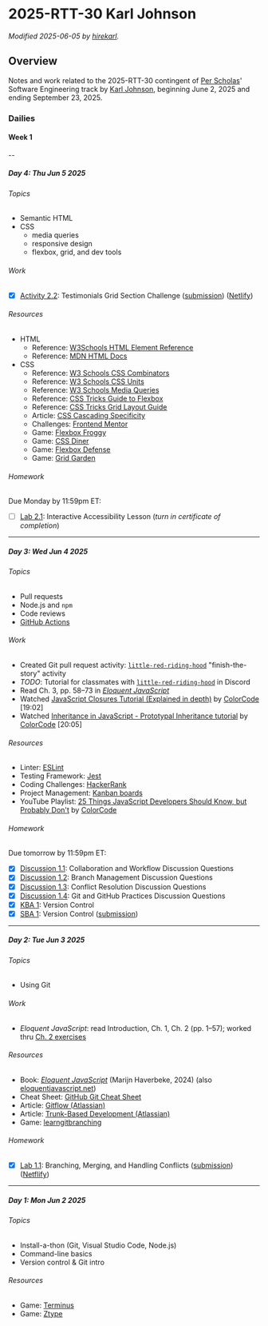 # 2025-RTT-30 Karl Johnson

*Modified <date datetime="2025-06-05">2025-06-05</date> by [hirekarl](199382398+hirekarl@users.noreply.github.com).*

## Overview
Notes and work related to the 2025-RTT-30 contingent of [Per Scholas](https://perscholas.org/)' Software Engineering track by [Karl Johnson](199382398+hirekarl@users.noreply.github.com), beginning <date datetime="2025-06-02">June 2, 2025</date> and ending <date datetime="2025-09-23">September 23, 2025</date>.

### Dailies
#### Week 1

--

##### Day 4: <date datetime="2025-06-05">Thu Jun 5 2025</date>
###### Topics
- Semantic HTML
- CSS
  - media queries
  - responsive design
  - flexbox, grid, and dev tools

###### Work
- [x] [Activity 2.2](https://www.frontendmentor.io/challenges/testimonials-grid-section-Nnw6J7Un7): Testimonials Grid Section Challenge ([submission](https://github.com/hirekarl/activity_2.2_flexbox_grid)) ([Netlify](https://elaborate-maamoul-9dd423.netlify.app/))


###### Resources
- HTML
  - Reference: [W3Schools HTML Element Reference](https://www.w3schools.com/tags/default.asp)
  - Reference: [MDN HTML Docs](https://developer.mozilla.org/en-US/docs/Web/HTML)
- CSS
  - Reference: [W3 Schools CSS Combinators](https://www.w3schools.com/css/css_combinators.asp)
  - Reference: [W3 Schools CSS Units](https://www.w3schools.com/cssref/css_units.php)
  - Reference: [W3 Schools Media Queries](https://www.w3schools.com/css/css3_mediaqueries_ex.asp)
  - Reference: [CSS Tricks Guide to Flexbox](https://css-tricks.com/snippets/css/a-guide-to-flexbox/)
  - Reference: [CSS Tricks Grid Layout Guide](https://css-tricks.com/snippets/css/complete-guide-grid/)
  - Article: [CSS Cascading Specificity](https://developer.mozilla.org/en-US/docs/Web/CSS/CSS_cascade/Specificity)
  - Challenges: [Frontend Mentor](https://www.frontendmentor.io/)
  - Game: [Flexbox Froggy](https://flexboxfroggy.com/)
  - Game: [CSS Diner](https://flukeout.github.io/)
  - Game: [Flexbox Defense](http://www.flexboxdefense.com/)
  - Game: [Grid Garden](https://cssgridgarden.com/)

###### Homework
Due Monday by 11:59pm ET:
- [ ] [Lab 2.1](https://ps-lms.vercel.app/curriculum/se/410/lab-1): Interactive Accessibility Lesson (*turn in certificate of completion*)

---

##### Day 3: <date datetime="2025-06-04">Wed Jun 4 2025</date>
###### Topics
- Pull requests
- Node.js and `npm`
- Code reviews
- [GitHub Actions](https://docs.github.com/en/actions)

###### Work
- Created Git pull request activity: [`little-red-riding-hood`](https://github.com/hirekarl/little-red-riding-hood.git) "finish-the-story" activity
- *TODO*: Tutorial for classmates with [`little-red-riding-hood`](https://github.com/hirekarl/little-red-riding-hood.git) in Discord
- Read Ch. 3, pp. 58&ndash;73 in [*Eloquent JavaScript*](./resources/Eloquent_JavaScript_small.pdf)
- Watched [JavaScript Closures Tutorial (Explained in depth)](https://www.youtube.com/watch?v=aHrvi2zTlaU) by [ColorCode](https://www.youtube.com/@ColorCode-io) [19:02]
- Watched [Inheritance in JavaScript - Prototypal Inheritance tutorial](https://www.youtube.com/watch?v=jnME98ckDbQ&list=PL1PqvM2UQiMoGNTaxFMSK2cih633lpFKP&index=1&t=2s) by [ColorCode](https://www.youtube.com/@ColorCode-io) [20:05]

###### Resources
- Linter: [ESLint](https://eslint.org/)
- Testing Framework: [Jest](https://jestjs.io/)
- Coding Challenges: [HackerRank](https://www.hackerrank.com/)
- Project Management: [Kanban boards](https://www.atlassian.com/agile/kanban/boards)
- YouTube Playlist: [25 Things JavaScript Developers Should Know, but Probably Don't](https://www.youtube.com/playlist?list=PL1PqvM2UQiMoGNTaxFMSK2cih633lpFKP) by [ColorCode](https://www.youtube.com/@ColorCode-io)

###### Homework
Due tomorrow by 11:59pm ET:
- [x] [Discussion 1.1](https://perscholas.instructure.com/courses/2754/discussion_topics/140436?module_item_id=2196235): Collaboration and Workflow Discussion Questions
- [x] [Discussion 1.2](https://perscholas.instructure.com/courses/2754/discussion_topics/140437?module_item_id=2196236): Branch Management Discussion Questions
- [x] [Discussion 1.3](https://perscholas.instructure.com/courses/2754/discussion_topics/140438?module_item_id=2196237): Conflict Resolution Discussion Questions
- [x] [Discussion 1.4](https://perscholas.instructure.com/courses/2754/discussion_topics/140439?module_item_id=2196238): Git and GitHub Practices Discussion Questions
- [x] [KBA 1](https://perscholas.instructure.com/courses/2754/assignments/524066?module_item_id=2196243): Version Control
- [x] [SBA 1](https://perscholas.instructure.com/courses/2754/assignments/524215?module_item_id=2196242): Version Control ([submission](https://github.com/hirekarl/version-control-simulation-karl-johnson))

---

##### Day 2: <date datetime="2025-06-04">Tue Jun 3 2025</date>
###### Topics
- Using Git

###### Work
- *Eloquent JavaScript*: read Introduction, Ch. 1, Ch. 2 (pp. 1&ndash;57); worked thru [Ch. 2 exercises](./eloquent_javascript/ch_02/exercises)

###### Resources
- Book: *[Eloquent JavaScript](./resources/Eloquent_JavaScript_small.pdf)* (Marijn Haverbeke, 2024) (also [eloquentjavascript.net](https://eloquentjavascript.net/))
- Cheat Sheet: [GitHub Git Cheat Sheet](./resources/git-cheat-sheet-education.pdf)
- Article: [Gitflow (Atlassian)](https://www.atlassian.com/git/tutorials/comparing-workflows/gitflow-workflow)
- Article: [Trunk-Based Development (Atlassian)](https://www.atlassian.com/continuous-delivery/continuous-integration/trunk-based-development)
- Game: [learngitbranching](https://learngitbranching.js.org/)

###### Homework
- [x] [Lab 1.1](https://perscholas.instructure.com/courses/2754/assignments/524068): Branching, Merging, and Handling Conflicts ([submission](https://github.com/hirekarl/2025-rtt-30_lab01_kj)) ([Netflify](https://fabulous-clafoutis-b18bb1.netlify.app/))

---

##### Day 1: <date datetime="2025-06-02">Mon Jun 2 2025</date>
###### Topics
- Install-a-thon (Git, Visual Studio Code, Node.js)
- Command-line basics
- Version control & Git intro

###### Resources
- Game: [Terminus](https://web.mit.edu/mprat/Public/web/Terminus/Web/main.html)
- Game: [Ztype](https://zty.pe/)
